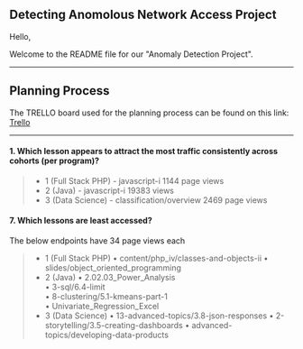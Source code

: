 ## Detecting Anomolous Network Access Project

Hello,

Welcome to the README file for our "Anomaly Detection Project".


_________________

## Planning Process

The TRELLO board used for the planning process can be found on this link: [Trello](https://trello.com/b/LA6GxLOI/anomaly-detection)


_________________

#### 1. Which lesson appears to attract the most traffic consistently across cohorts (per program)?

> - 1 (Full Stack PHP) - javascript-i    1144 page views
> - 2 (Java) -  javascript-i 19383 views
> - 3 (Data Science) - classification/overview     2469 page views


#### 7. Which lessons are least accessed?

The below endpoints have 34 page views each

> - 1 (Full Stack PHP) 
>   • content/php_iv/classes-and-objects-ii
>   • slides/object_oriented_programming
> - 2 (Java)
>   •  2.02.03_Power_Analysis    
>   •  3-sql/6.4-limit                           
>   •  8-clustering/5.1-kmeans-part-1                                 
>   •  Univariate_Regression_Excel                                     
> - 3 (Data Science)
>   • 13-advanced-topics/3.8-json-responses
>   • 2-storytelling/3.5-creating-dashboards
>   • advanced-topics/developing-data-products 
